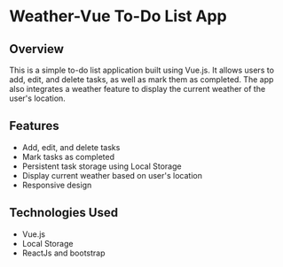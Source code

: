 # Weather-Vue To-Do List App

## Overview

This is a simple to-do list application built using Vue.js. It allows users to add, edit, and delete tasks, as well as mark them as completed. The app also integrates a weather feature to display the current weather of the user's location.

## Features

- Add, edit, and delete tasks
- Mark tasks as completed
- Persistent task storage using Local Storage
- Display current weather based on user's location
- Responsive design


## Technologies Used

- Vue.js
- Local Storage
- ReactJs and bootstrap



